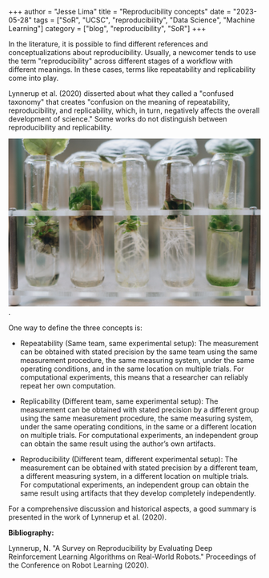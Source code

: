 +++
author = "Jesse Lima"
title = "Reproducibility concepts"
date = "2023-05-28"
tags = ["SoR", "UCSC", "reproducibility", "Data Science", "Machine Learning"]
category = ["blog", "reproducibility", "SoR"]
+++

In the literature, it is possible to find different references and conceptualizations about reproducibility. Usually, a newcomer tends to use the term "reproducibility" across different stages of a workflow with different meanings. In these cases, terms like repeatability and replicability come into play.

Lynnerup et al. (2020) disserted about what they called a "confused taxonomy" that creates "confusion on the meaning of repeatability, reproducibility, and replicability, which, in turn, negatively affects the overall development of science." Some works do not distinguish between reproducibility and replicability.

![Experiments](../../static/images/pipeline2.jpg "Experiments").

One way to define the three concepts is:

- Repeatability (Same team, same experimental setup): The measurement can be obtained with stated precision by the same team using the same measurement procedure, the same measuring system, under the same operating conditions, and in the same location on multiple trials. For computational experiments, this means that a researcher can reliably repeat her own computation.

- Replicability (Different team, same experimental setup): The measurement can be obtained with stated precision by a different group using the same measurement procedure, the same measuring system, under the same operating conditions, in the same or a different location on multiple trials. For computational experiments, an independent group can obtain the same result using the author’s own artifacts.

- Reproducibility (Different team, different experimental setup): The measurement can be obtained with stated precision by a different team, a different measuring system, in a different location on multiple trials. For computational experiments, an independent group can obtain the same result using artifacts that they develop completely independently.

For a comprehensive discussion and historical aspects, a good summary is presented in the work of Lynnerup et al. (2020).

**Bibliography:**

Lynnerup, N. "A Survey on Reproducibility by Evaluating Deep Reinforcement Learning Algorithms on Real-World Robots." Proceedings of the Conference on Robot Learning (2020).